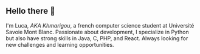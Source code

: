 ## Hello there 👋

I'm Luca, *AKA Khmarigou*, a french computer science student at Université Savoie Mont Blanc. Passionate about development, I specialize in Python but also have strong skills in Java, C, PHP, and React. Always looking for new challenges and learning opportunities.

<!--
**Khmarigou/Khmarigou** is a ✨ _special_ ✨ repository because its `README.md` (this file) appears on your GitHub profile.

Here are some ideas to get you started:

- 🔭 I’m currently working on ...
- 🌱 I’m currently learning ...
- 👯 I’m looking to collaborate on ...
- 🤔 I’m looking for help with ...
- 💬 Ask me about ...
- 📫 How to reach me: ...
- 😄 Pronouns: ...
- ⚡ Fun fact: ...
-->
